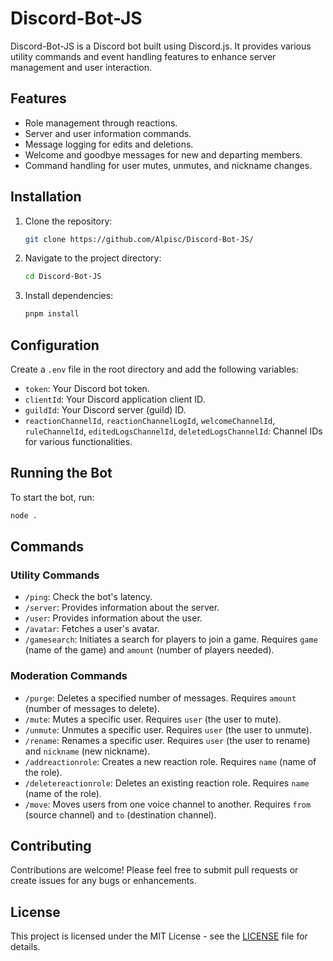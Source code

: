 ﻿# Discord-Bot-JS

Discord-Bot-JS is a Discord bot built using Discord.js. It provides various utility commands and event handling features to enhance server management and user interaction.

## Features

- Role management through reactions.
- Server and user information commands.
- Message logging for edits and deletions.
- Welcome and goodbye messages for new and departing members.
- Command handling for user mutes, unmutes, and nickname changes.

## Installation

1. Clone the repository:
   ```bash
   git clone https://github.com/Alpisc/Discord-Bot-JS/
   ```
2. Navigate to the project directory:
   ```bash
   cd Discord-Bot-JS
   ```
3. Install dependencies:
   ```bash
   pnpm install
   ```

## Configuration

Create a `.env` file in the root directory and add the following variables:
- `token`: Your Discord bot token.
- `clientId`: Your Discord application client ID.
- `guildId`: Your Discord server (guild) ID.
- `reactionChannelId`, `reactionChannelLogId`, `welcomeChannelId`, `ruleChannelId`, `editedLogsChannelId`, `deletedLogsChannelId`: Channel IDs for various functionalities.

## Running the Bot

To start the bot, run:
```bash
node .
```

## Commands

### Utility Commands
- `/ping`: Check the bot's latency.
- `/server`: Provides information about the server.
- `/user`: Provides information about the user.
- `/avatar`: Fetches a user's avatar.
- `/gamesearch`: Initiates a search for players to join a game. Requires `game` (name of the game) and `amount` (number of players needed).

### Moderation Commands
- `/purge`: Deletes a specified number of messages. Requires `amount` (number of messages to delete).
- `/mute`: Mutes a specific user. Requires `user` (the user to mute).
- `/unmute`: Unmutes a specific user. Requires `user` (the user to unmute).
- `/rename`: Renames a specific user. Requires `user` (the user to rename) and `nickname` (new nickname).
- `/addreactionrole`: Creates a new reaction role. Requires `name` (name of the role).
- `/deletereactionrole`: Deletes an existing reaction role. Requires `name` (name of the role).
- `/move`: Moves users from one voice channel to another. Requires `from` (source channel) and `to` (destination channel).

## Contributing

Contributions are welcome! Please feel free to submit pull requests or create issues for any bugs or enhancements.

## License

This project is licensed under the MIT License - see the [LICENSE](LICENSE) file for details.